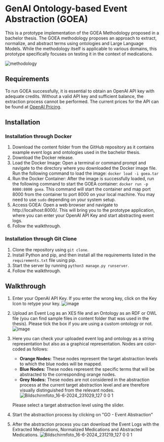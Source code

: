 # GenAI Ontology-based Event Abstraction (GOEA)

This is a prototype implementation of the GOEA Methodology proposed in a bachelor thesis. The GOEA methodology proposes an approach to extract, normalize, and abstract terms using ontologies and Large Language Models. While the methodology itself is applicable to various domains, this prototype specifically focuses on testing it in the context of medications.

![methodology](https://github.com/tkv29/genai-ontology-event-abstraction/assets/73845255/74daf6f9-6198-4f2c-8a08-be570615df7b)


## Requirements

To run GOEA successfully, it is essential to obtain an OpenAI API key with adequate credits. Without a valid API key and sufficient balance, the extraction process cannot be performed. The current prices for the API can be found at [OpenAI Pricing](https://openai.com/api/pricing/).

## Installation

### Installation through Docker

1. Download the content folder from the GitHub repository as it contains example event logs and ontologies used in the bachelor thesis.
2. Download the Docker release.
3. Load the Docker Image: Open a terminal or command prompt and navigate to the directory where you downloaded the Docker image file. Run the following command to load the image: `docker load -i goea.tar`
4. Run the Docker Container: After the image is successfully loaded, run the following command to start the GOEA container: `docker run -p 8000:8000 goea`. This command will start the container and map port 8000 from the container to port 8000 on your local machine. You may need to use `sudo` depending on your system setup.
5. Access GOEA: Open a web browser and navigate to http://localhost:8000/. This will bring you to the prototype application, where you can enter your OpenAI API Key and start abstracting event logs.
6. Follow the walkthrough.

### Installation through Git Clone

1. Clone the repository using `git clone`.
2. Install Python and pip, and then install all the requirements listed in the `requirements.txt` file using pip.
3. Start the server by running `python3 manage.py runserver`.
4. Follow the walkthrough.

## Walkthrough

1. Enter your OpenAI API Key. If you enter the wrong key, click on the Key Icon to retype your key.
![image](https://github.com/tkv29/genai-ontology-event-abstraction/assets/73845255/7ad3292a-56f4-4011-9011-bcea16677b59)
2. Upload an Event Log as an XES file and an Ontology as an RDF or OWL file (you can find sample files in content folder that was used in the thesis). Please tick the box if you are using a custom ontology or not.
![image](https://github.com/tkv29/genai-ontology-event-abstraction/assets/73845255/edb18628-a7c7-48c4-9ba9-30dfb47e02aa)
3. Here you can check your uploaded event log and ontology as a string representation but also as a graphical representation. Nodes are color-coded as follows:
   - **Orange Nodes:** These nodes represent the target abstraction levels to which the blue nodes will be mapped.
   - **Blue Nodes:** These nodes represent the specific terms that will be abstracted to the corresponding orange nodes.
   - **Grey Nodes:** These nodes are not considered in the abstraction process at the current target abstraction level and are therefore visually distinguished from the relevant nodes.
![Bildschirmfoto_16-6-2024_231029_127 0 0 1](https://github.com/tkv29/genai-ontology-event-abstraction/assets/73845255/62e2b5ec-06d1-4628-85b8-60f3e6a16e72)

   Please select a target abstraction level using the slider.
4. Start the abstraction process by clicking on "GO - Event Abstraction"
5. After the abstraction process you can download the Event Logs with the Extracted Medications, Normalized Medications and Abstracted Medications.
![Bildschirmfoto_16-6-2024_231219_127 0 0 1](https://github.com/tkv29/genai-ontology-event-abstraction/assets/73845255/d71661ba-ab8c-4576-a58e-f2a78dc8034d)
